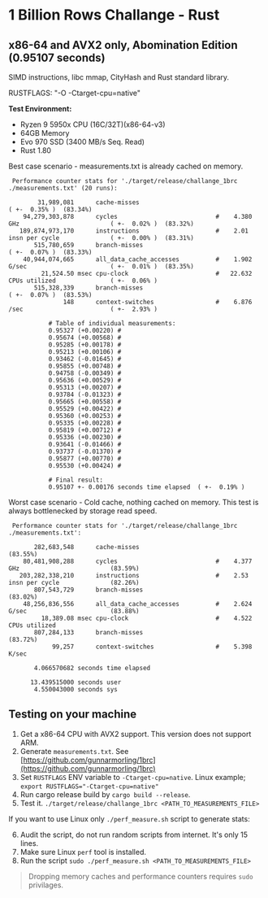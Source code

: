 # 1 Billion Rows Challange - Rust

## x86-64 and AVX2 only, Abomination Edition (0.95107 seconds)

SIMD instructions, libc mmap, CityHash and Rust standard library.

RUSTFLAGS: "-O -Ctarget-cpu=native"

**Test Environment:**
- Ryzen 9 5950x CPU (16C/32T)(x86-64-v3)
- 64GB Memory
- Evo 970 SSD (3400 MB/s Seq. Read)
- Rust 1.80

Best case scenario - measurements.txt is already cached on memory.
```
 Performance counter stats for './target/release/challange_1brc ./measurements.txt' (20 runs):

        31,989,081      cache-misses                                                            ( +-  0.35% )  (83.34%)
    94,279,303,878      cycles                           #    4.380 GHz                         ( +-  0.02% )  (83.32%)
   189,874,973,170      instructions                     #    2.01  insn per cycle              ( +-  0.00% )  (83.31%)
       515,780,659      branch-misses                                                           ( +-  0.07% )  (83.33%)
    40,944,074,665      all_data_cache_accesses          #    1.902 G/sec                       ( +-  0.01% )  (83.35%)
         21,524.50 msec cpu-clock                        #   22.632 CPUs utilized               ( +-  0.06% )
       515,328,339      branch-misses                                                           ( +-  0.07% )  (83.53%)
               148      context-switches                 #    6.876 /sec                        ( +-  2.93% )

           # Table of individual measurements:
           0.95327 (+0.00220) #
           0.95674 (+0.00568) #
           0.95285 (+0.00178) #
           0.95213 (+0.00106) #
           0.93462 (-0.01645) #
           0.95855 (+0.00748) #
           0.94758 (-0.00349) #
           0.95636 (+0.00529) #
           0.95313 (+0.00207) #
           0.93784 (-0.01323) #
           0.95665 (+0.00558) #
           0.95529 (+0.00422) #
           0.95360 (+0.00253) #
           0.95335 (+0.00228) #
           0.95819 (+0.00712) #
           0.95336 (+0.00230) #
           0.93641 (-0.01466) #
           0.93737 (-0.01370) #
           0.95877 (+0.00770) #
           0.95530 (+0.00424) #

           # Final result:
           0.95107 +- 0.00176 seconds time elapsed  ( +-  0.19% )
```

Worst case scenario - Cold cache, nothing cached on memory. This test is always bottlenecked by storage read speed.
```
 Performance counter stats for './target/release/challange_1brc ./measurements.txt':

       282,683,548      cache-misses                                                            (83.55%)
    80,481,908,288      cycles                           #    4.377 GHz                         (83.59%)
   203,282,338,210      instructions                     #    2.53  insn per cycle              (82.26%)
       807,543,729      branch-misses                                                           (83.02%)
    48,256,836,556      all_data_cache_accesses          #    2.624 G/sec                       (83.88%)
         18,389.08 msec cpu-clock                        #    4.522 CPUs utilized
       807,284,133      branch-misses                                                           (83.72%)
            99,257      context-switches                 #    5.398 K/sec

       4.066570682 seconds time elapsed

      13.439515000 seconds user
       4.550043000 seconds sys
```

## Testing on your machine

1. Get a x86-64 CPU with AVX2 support. This version does not support ARM.
2. Generate `measurements.txt`. See [https://github.com/gunnarmorling/1brc](https://github.com/gunnarmorling/1brc)
3. Set `RUSTFLAGS` ENV variable to `-Ctarget-cpu=native`. Linux example; `export RUSTFLAGS="-Ctarget-cpu=native"`
4. Run cargo release build by `cargo build --release`.
5. Test it. `./target/release/challange_1brc <PATH_TO_MEASUREMENTS_FILE>`

If you want to use Linux only `./perf_measure.sh` script to generate stats:

6. Audit the script, do not run random scripts from internet. It's only 15 lines.
7. Make sure Linux `perf` tool is installed.
8. Run the script `sudo ./perf_measure.sh <PATH_TO_MEASUREMENTS_FILE>` 

> Dropping memory caches and performance counters requires `sudo` privilages.

